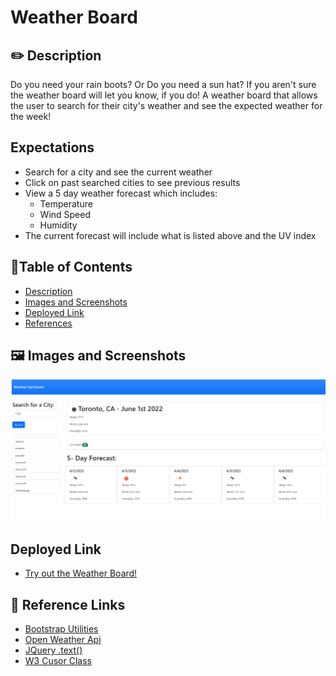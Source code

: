 #  Weather Board 

## ✏️ Description
Do you need your rain boots? Or Do you need a sun hat? If you aren't sure the weather board will let you know, if you do! 
 A weather board that allows the user to search for their city's weather and see the expected weather for the week! 

## Expectations
- Search for a city and see the current weather
- Click on past searched cities to see previous results
- View a 5 day weather forecast which includes:
    - Temperature
    - Wind Speed
    - Humidity 
- The current forecast will include what is listed above and the UV index


## 📜Table of Contents
- [Description](#description)
- [Images and Screenshots](#images-and-screenshots)
- [Deployed Link](#deployed-Link)
- [References](#References)

## 🖼️ Images and Screenshots
 ![Demo](https://github.com/zzzbia/weatherboard/blob/main/assets/images/weatherboarddemopic.png?raw=true)
 


## Deployed Link
 - [Try out the Weather Board!](https://zzzbia.github.io/weatherboard/)
 


## 📝 Reference Links
- [Bootstrap Utilities](https://getbootstrap.com/docs/5.0/utilities/background/)
- [Open Weather Api](https://openweathermap.org/api/one-call-3)
- [JQuery .text()](https://api.jquery.com/text/#text)
- [W3 Cusor Class](https://www.w3schools.com/cssref/pr_class_cursor.asp)